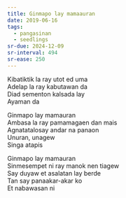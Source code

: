 ```yaml
---
title: Ginmapo lay mamaauran
date: 2019-06-16
tags:
  - pangasinan
  - seedlings
sr-due: 2024-12-09
sr-interval: 494
sr-ease: 250
---
```

Kibatiktik la ray utot ed uma  
Adelap la ray kabutawan da  
Diad sementon kalsada lay  
Ayaman da

Ginmapo lay mamauran  
Ambasa la ray pamamagaen dan mais  
Agnatatalosay andar na panaon  
Unuran, unagew  
Singa atapis

Ginmapo lay mamauran  
Sinmesempet ni ray manok nen tiagew  
Say duyaw et asalatan lay berde  
Tan say panaakar-akar ko  
Et nabawasan ni